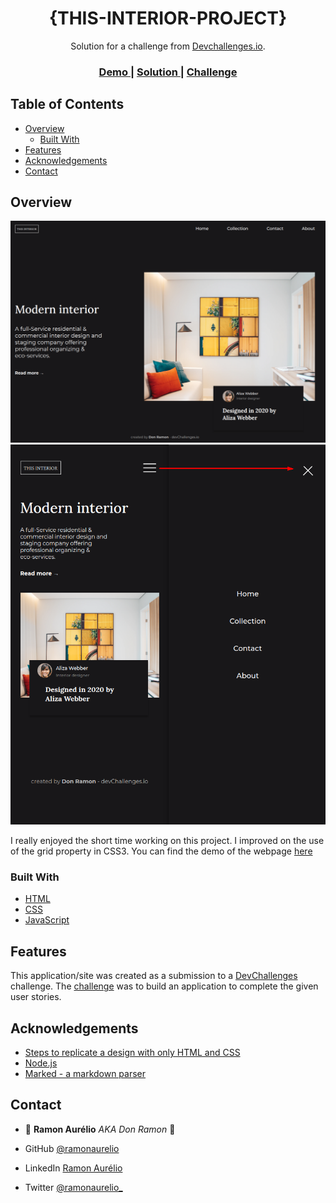 <!-- Please update value in the {}  -->

<h1 align="center">{THIS-INTERIOR-PROJECT}</h1>

<div align="center">
   Solution for a challenge from  <a href="http://devchallenges.io" target="_blank">Devchallenges.io</a>.
</div>

<div align="center">
  <h3>
    <a href="https://subtle-arithmetic-fc1de8.netlify.app/">
      Demo
    </a>
    <span> | </span>
    <a href="https://github.com/ramonaurelio/this-interior-project">
      Solution
    </a>
    <span> | </span>
    <a href="https://devchallenges.io/challenges/wBunSb7FPrIepJZAg0sY">
      Challenge
    </a>
  </h3>
</div>

<!-- TABLE OF CONTENTS -->

## Table of Contents

- [Overview](#overview)
  - [Built With](#built-with)
- [Features](#features)
- [Acknowledgements](#acknowledgements)
- [Contact](#contact)

<!-- OVERVIEW -->

## Overview

![screenshot](./img/Screenshot_1.png)
![screenshot](./img/Screenshot_2.png)

I really enjoyed the short time working on this project. I improved on the use of the grid property in CSS3.
You can find the demo of the webpage [here](https://subtle-arithmetic-fc1de8.netlify.app)

### Built With

<!-- This section should list any major frameworks that you built your project using. Here are a few examples.-->

- [HTML](https://developer.mozilla.org/en-US/docs/Web/HTML)
- [CSS](https://developer.mozilla.org/en-US/docs/Web/CSS)
- [JavaScript](https://developer.mozilla.org/en-US/docs/Web/JavaScript)

## Features

<!-- List the features of your application or follow the template. Don't share the figma file here :) -->

This application/site was created as a submission to a [DevChallenges](https://devchallenges.io/challenges) challenge. The [challenge](https://devchallenges.io/challenges/wBunSb7FPrIepJZAg0sY) was to build an application to complete the given user stories.

## Acknowledgements

<!-- This section should list any articles or add-ons/plugins that helps you to complete the project. This is optional but it will help you in the future. For exmpale -->

- [Steps to replicate a design with only HTML and CSS](https://devchallenges-blogs.web.app/how-to-replicate-design/)
- [Node.js](https://nodejs.org/)
- [Marked - a markdown parser](https://github.com/chjj/marked)

## Contact

- 👤 **Ramon Aurélio** _AKA Don Ramon_ 💪

- GitHub [@ramonaurelio](https://github.com/ramonaurelio)
- LinkedIn [Ramon Aurélio](https://www.linkedin.com/in/ramonaurelio/)
- Twitter [@ramonaurelio\_](https://twitter.com/ramonaurelio_)
